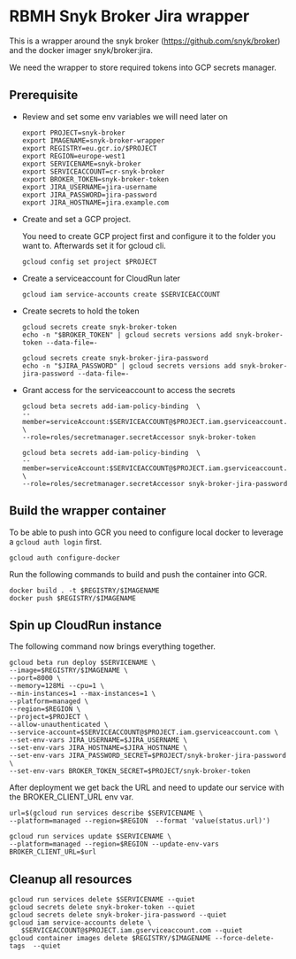 # RBMH Snyk Broker Jira wrapper

This is a wrapper around the snyk broker (https://github.com/snyk/broker)
and the docker imager snyk/broker:jira.

We need the wrapper to store required tokens into GCP secrets manager.

## Prerequisite

- Review and set some env variables we will need later on
  ```
  export PROJECT=snyk-broker
  export IMAGENAME=snyk-broker-wrapper
  export REGISTRY=eu.gcr.io/$PROJECT
  export REGION=europe-west1
  export SERVICENAME=snyk-broker
  export SERVICEACCOUNT=cr-snyk-broker
  export BROKER_TOKEN=snyk-broker-token
  export JIRA_USERNAME=jira-username
  export JIRA_PASSWORD=jira-password
  export JIRA_HOSTNAME=jira.example.com
  ```

- Create and set a GCP project.
  
  You need to create GCP project first and configure it to the folder you want to.
  Afterwards set it for gcloud cli.
  ```
  gcloud config set project $PROJECT
  ```

- Create a serviceaccount for CloudRun later
  
  ```
  gcloud iam service-accounts create $SERVICEACCOUNT
  ```
  
- Create secrets to hold the token

  ```
  gcloud secrets create snyk-broker-token
  echo -n "$BROKER_TOKEN" | gcloud secrets versions add snyk-broker-token --data-file=-

  gcloud secrets create snyk-broker-jira-password
  echo -n "$JIRA_PASSWORD" | gcloud secrets versions add snyk-broker-jira-password --data-file=-
  ```

- Grant access for the serviceaccount to access the secrets
  
  ```
  gcloud beta secrets add-iam-policy-binding  \
  --member=serviceAccount:$SERVICEACCOUNT@$PROJECT.iam.gserviceaccount.com \
  --role=roles/secretmanager.secretAccessor snyk-broker-token

  gcloud beta secrets add-iam-policy-binding  \
  --member=serviceAccount:$SERVICEACCOUNT@$PROJECT.iam.gserviceaccount.com \
  --role=roles/secretmanager.secretAccessor snyk-broker-jira-password
  ```

## Build the wrapper container

To be able to push into GCR you need to configure local docker to leverage a `gcloud auth login` first.
```
gcloud auth configure-docker
```

Run the following commands to build and push the container into GCR.
```
docker build . -t $REGISTRY/$IMAGENAME
docker push $REGISTRY/$IMAGENAME
```

## Spin up CloudRun instance

The following command now brings everything together.

```
gcloud beta run deploy $SERVICENAME \
--image=$REGISTRY/$IMAGENAME \
--port=8000 \
--memory=128Mi --cpu=1 \
--min-instances=1 --max-instances=1 \
--platform=managed \
--region=$REGION \
--project=$PROJECT \
--allow-unauthenticated \
--service-account=$SERVICEACCOUNT@$PROJECT.iam.gserviceaccount.com \
--set-env-vars JIRA_USERNAME=$JIRA_USERNAME \
--set-env-vars JIRA_HOSTNAME=$JIRA_HOSTNAME \
--set-env-vars JIRA_PASSWORD_SECRET=$PROJECT/snyk-broker-jira-password \
--set-env-vars BROKER_TOKEN_SECRET=$PROJECT/snyk-broker-token
```

After deployment we get back the URL and need to update our service with the BROKER_CLIENT_URL env var.

```
url=$(gcloud run services describe $SERVICENAME \
--platform=managed --region=$REGION  --format 'value(status.url)')

gcloud run services update $SERVICENAME \
--platform=managed --region=$REGION --update-env-vars BROKER_CLIENT_URL=$url
```

## Cleanup all resources

```
gcloud run services delete $SERVICENAME --quiet
gcloud secrets delete snyk-broker-token --quiet
gcloud secrets delete snyk-broker-jira-password --quiet
gcloud iam service-accounts delete \
   $SERVICEACCOUNT@$PROJECT.iam.gserviceaccount.com --quiet 
gcloud container images delete $REGISTRY/$IMAGENAME --force-delete-tags  --quiet
```
